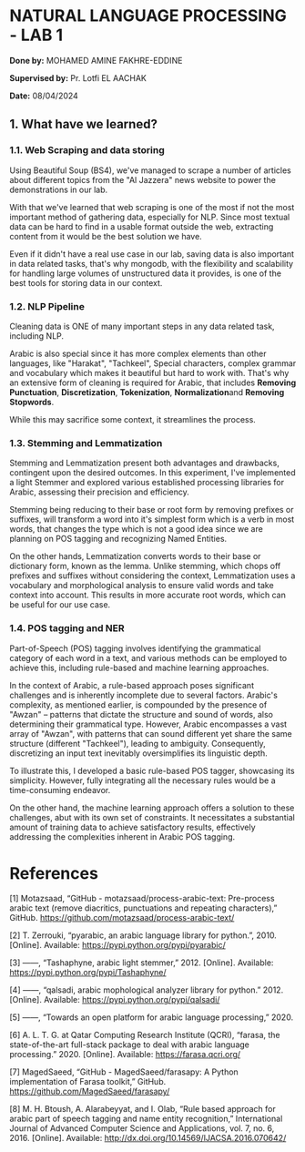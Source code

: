 # **NATURAL LANGUAGE PROCESSING - LAB 1**

**Done by:** MOHAMED AMINE FAKHRE-EDDINE

**Supervised by:** Pr. Lotfi EL AACHAK

**Date:** 08/04/2024

## **1. What have we learned?**
### **1.1. Web Scraping and data storing**
Using Beautiful Soup (BS4), we've managed to scrape a number of articles about different topics from the "Al Jazzera" news website to power the demonstrations in our lab.

With that we've learned that web scraping is one of the most if not the most important method of gathering data, especially for NLP. Since most textual data can be hard to find in a usable format outside the web, extracting content from it would be the best solution we have.

Even if it didn't have a real use case in our lab, saving data is also important in data related tasks, that's why mongodb, with the flexibility and scalability for handling large volumes of unstructured data it provides, is one of the best tools for storing data in our context.

### **1.2. NLP Pipeline**
Cleaning data is ONE of many important steps in any data related task, including NLP.

Arabic is also special since it has more complex elements than other languages, like "Harakat", "Tachkeel", Special characters, complex grammar and vocabulary which makes it beautiful but hard to work with. That's why an extensive form of cleaning is required for Arabic, that includes **Removing Punctuation**, **Discretization**, **Tokenization**, **Normalization**and **Removing Stopwords**.

While this may sacrifice some context, it streamlines the process.

### **1.3. Stemming and Lemmatization**
Stemming and Lemmatization present both advantages and drawbacks, contingent upon the desired outcomes. In this experiment, I've implemented a light Stemmer and explored various established processing libraries for Arabic, assessing their precision and efficiency.

Stemming being reducing to their base or root form by removing prefixes or suffixes, will transform a word into it's simplest form which is a verb in most words, that changes the type which is not a good idea since we are planning on POS tagging and recognizing Named Entities.

On the other hands, Lemmatization converts words to their base or dictionary form, known as the lemma. Unlike stemming, which chops off prefixes and suffixes without considering the context, Lemmatization uses a vocabulary and morphological analysis to ensure valid words and take context into account. This results in more accurate root words, which can be useful for our use case.

### **1.4. POS tagging and NER**
Part-of-Speech (POS) tagging involves identifying the grammatical category of each word in a text, and various methods can be employed to achieve this, including rule-based and machine learning approaches.

In the context of Arabic, a rule-based approach poses significant challenges and is inherently incomplete due to several factors. Arabic's complexity, as mentioned earlier, is compounded by the presence of "Awzan" – patterns that dictate the structure and sound of words, also determining their grammatical type. However, Arabic encompasses a vast array of "Awzan", with patterns that can sound different yet share the same structure (different "Tachkeel"), leading to ambiguity. Consequently, discretizing an input text inevitably oversimplifies its linguistic depth.

To illustrate this, I developed a basic rule-based POS tagger, showcasing its simplicity. However, fully integrating all the necessary rules would be a time-consuming endeavor.

On the other hand, the machine learning approach offers a solution to these challenges, abut with its own set of constraints. It necessitates a substantial amount of training data to achieve satisfactory results, effectively addressing the complexities inherent in Arabic POS tagging.

# **References**
[1] Motazsaad, “GitHub - motazsaad/process-arabic-text: Pre-process arabic text (remove diacritics, punctuations and repeating characters),” GitHub. https://github.com/motazsaad/process-arabic-text/

[2] T. Zerrouki, “pyarabic, an arabic language library for python.”, 2010. [Online]. Available: https://pypi.python.org/pypi/pyarabic/

[3] ——, “Tashaphyne, arabic light stemmer,” 2012. [Online]. Available: https://pypi.python.org/pypi/Tashaphyne/

[4] ——, “qalsadi, arabic mophological analyzer library for python.” 2012. [Online]. Available: https://pypi.python.org/pypi/qalsadi/

[5] ——, “Towards an open platform for arabic language processing,” 2020.

[6] A. L. T. G. at Qatar Computing Research Institute (QCRI), “farasa, the state-of-the-art full-stack package to deal with arabic language processing.” 2020. [Online]. Available: https://farasa.qcri.org/

[7] MagedSaeed, “GitHub - MagedSaeed/farasapy: A Python implementation of Farasa toolkit,” GitHub. https://github.com/MagedSaeed/farasapy/

[8] M. H. Btoush, A. Alarabeyyat, and I. Olab, “Rule based approach for arabic part of speech tagging and name entity recognition,” International Journal of Advanced Computer Science and Applications, vol. 7, no. 6, 2016. [Online]. Available: http://dx.doi.org/10.14569/IJACSA.2016.070642/
